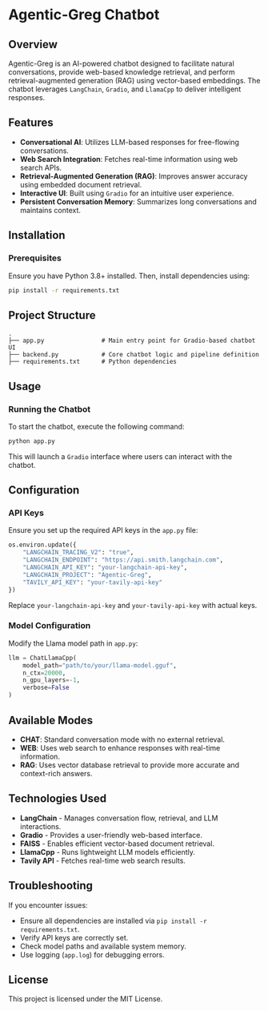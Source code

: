 # Agentic-Greg Chatbot

## Overview
Agentic-Greg is an AI-powered chatbot designed to facilitate natural conversations, provide web-based knowledge retrieval, and perform retrieval-augmented generation (RAG) using vector-based embeddings. The chatbot leverages `LangChain`, `Gradio`, and `LlamaCpp` to deliver intelligent responses.

## Features
- **Conversational AI**: Utilizes LLM-based responses for free-flowing conversations.
- **Web Search Integration**: Fetches real-time information using web search APIs.
- **Retrieval-Augmented Generation (RAG)**: Improves answer accuracy using embedded document retrieval.
- **Interactive UI**: Built using `Gradio` for an intuitive user experience.
- **Persistent Conversation Memory**: Summarizes long conversations and maintains context.

## Installation
### Prerequisites
Ensure you have Python 3.8+ installed. Then, install dependencies using:

```sh
pip install -r requirements.txt
```

## Project Structure
```
.
├── app.py                # Main entry point for Gradio-based chatbot UI
├── backend.py            # Core chatbot logic and pipeline definition
├── requirements.txt      # Python dependencies
```

## Usage
### Running the Chatbot
To start the chatbot, execute the following command:

```sh
python app.py
```

This will launch a `Gradio` interface where users can interact with the chatbot.

## Configuration
### API Keys
Ensure you set up the required API keys in the `app.py` file:

```python
os.environ.update({
    "LANGCHAIN_TRACING_V2": "true",
    "LANGCHAIN_ENDPOINT": "https://api.smith.langchain.com",
    "LANGCHAIN_API_KEY": "your-langchain-api-key",
    "LANGCHAIN_PROJECT": "Agentic-Greg",
    "TAVILY_API_KEY": "your-tavily-api-key"
})
```
Replace `your-langchain-api-key` and `your-tavily-api-key` with actual keys.

### Model Configuration
Modify the Llama model path in `app.py`:

```python
llm = ChatLlamaCpp(
    model_path="path/to/your/llama-model.gguf",
    n_ctx=20000,
    n_gpu_layers=-1,
    verbose=False
)
```

## Available Modes
- **CHAT**: Standard conversation mode with no external retrieval.
- **WEB**: Uses web search to enhance responses with real-time information.
- **RAG**: Uses vector database retrieval to provide more accurate and context-rich answers.

## Technologies Used
- **LangChain** - Manages conversation flow, retrieval, and LLM interactions.
- **Gradio** - Provides a user-friendly web-based interface.
- **FAISS** - Enables efficient vector-based document retrieval.
- **LlamaCpp** - Runs lightweight LLM models efficiently.
- **Tavily API** - Fetches real-time web search results.

## Troubleshooting
If you encounter issues:
- Ensure all dependencies are installed via `pip install -r requirements.txt`.
- Verify API keys are correctly set.
- Check model paths and available system memory.
- Use logging (`app.log`) for debugging errors.

## License
This project is licensed under the MIT License.
